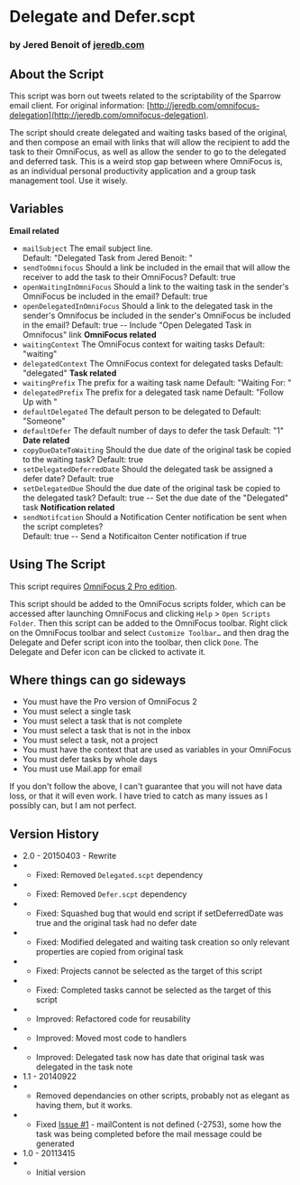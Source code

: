 # Delegate and Defer.scpt

### by Jered Benoit of [jeredb.com](http://jeredb.com)

## About the Script

This script was born out tweets related to the scriptability of the Sparrow email client. For original information: [http://jeredb.com/omnifocus-delegation](http://jeredb.com/omnifocus-delegation).

The script should create delegated and waiting tasks based of the original, and then compose an email with links that will allow the recipient to add the task to their OmniFocus, as well as allow the sender to go to the delegated and deferred task. This is a weird stop gap between where OmniFocus is, as an individual personal productivity application and a group task management tool. Use it wisely.

## Variables

**Email related**
- `mailSubject`
    The email subject line.  
    Default: "Delegated Task from Jered Benoit: "
- `sendToOmnifocus`
    Should a link be included in the email that will allow the receiver to add the task to their OmniFocus?
    Default: true
- `openWaitingInOmniFocus` 
    Should a link to the waiting task in the sender's OmniFocus be included in the email?
    Default: true
- `openDelegatedInOmniFocus` 
    Should a link to the delegated task in the sender's Omnifocus be included in the sender's OmniFocus be included in the email? 
    Default: true -- Include "Open Delegated Task in Omnifocus" link
**OmniFocus related**
- `waitingContext` 
    The OmniFocus context for waiting tasks
    Default: "waiting"
- `delegatedContext` 
    The OmniFocus context for delegated tasks
    Default: "delegated"
**Task related**
- `waitingPrefix` 
    The prefix for a waiting task name
    Default: "Waiting For: "
- `delegatedPrefix` 
    The prefix for a delegated task name
    Default: "Follow Up with "
- `defaultDelegated` 
    The default person to be delegated to
    Default: "Someone"
- `defaultDefer` 
    The default number of days to defer the task
    Default: "1"
**Date related**
- `copyDueDateToWaiting` 
    Should the due date of the original task be copied to the waiting task?
    Default: true
- `setDelegatedDeferredDate` 
    Should the delegated task be assigned a defer date?
    Default: true
- `setDelegatedDue` 
    Should the due date of the original task be copied to the delegated task?
    Default: true -- Set the due date of the "Delegated" task
**Notification related**
- `sendNotifcation` 
    Should a Notification Center notification be sent when the script completes?    
    Default: true -- Send a Notificaiton Center notification if true

## Using The Script

This script requires [OmniFocus 2 Pro edition](https://www.omnigroup.com/omnifocus/).

This script should be added to the OmniFocus scripts folder, which can be accessed after launching OmniFocus and clicking `Help` > `Open Scripts Folder`. Then this script can be added to the OmniFocus toolbar. Right click on the OmniFocus toolbar and select `Customize Toolbar…` and then drag the Delegate and Defer script icon into the toolbar, then click `Done`. The Delegate and Defer icon can be clicked to activate it.

## Where things can go sideways

- You must have the Pro version of OmniFocus 2
- You must select a single task
- You must select a task that is not complete
- You must select a task that is not in the inbox
- You must select a task, not a project
- You must have the context that are used as variables in your OmniFocus
- You must defer tasks by whole days
- You must use Mail.app for email

If you don't follow the above, I can't guarantee that you will not have data loss, or that it will even work. I have tried to catch as many issues as I possibly can, but I am not perfect.

## Version History

* 2.0 - 20150403 - Rewrite
* - Fixed: Removed `Delegated.scpt` dependency
* - Fixed: Removed `Defer.scpt` dependency
* - Fixed: Squashed bug that would end script if setDeferredDate was true and the original task had no defer date
* - Fixed: Modified delegated and waiting task creation so only relevant properties are copied from original task
* - Fixed: Projects cannot be selected as the target of this script
* - Fixed: Completed tasks cannot be selected as the target of this script
* - Improved: Refactored code for reusability
* - Improved: Moved most code to handlers
* - Improved: Delegated task now has date that original task was delegated in the task note
* 1.1 - 20140922 
* - Removed dependancies on other scripts, probably not as elegant as having them, but it works.
* - Fixed [Issue #1](https://github.com/jeredb/Delegated/issues/1) - mailContent is not defined (-2753), some how the task was being completed before the mail message could be generated
* 1.0  - 20113415
* - Initial version